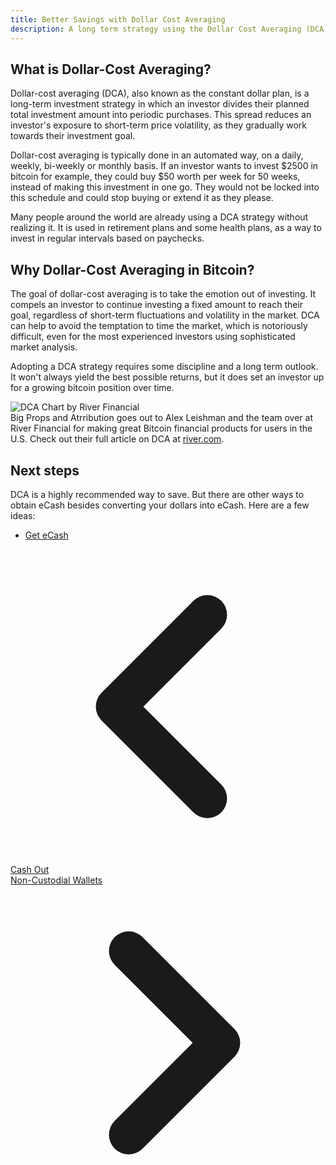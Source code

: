 ```yaml
---
title: Better Savings with Dollar Cost Averaging
description: A long term strategy using the Dollar Cost Averaging (DCA) method to save during Bitcoin's volatile rise in value.
---
```


## What is Dollar-Cost Averaging?

Dollar-cost averaging (DCA), also known as the constant dollar plan, is a long-term investment strategy in which an investor divides their planned total investment amount into periodic purchases. This spread reduces an investor's exposure to short-term price volatility, as they gradually work towards their investment goal.

Dollar-cost averaging is typically done in an automated way, on a daily, weekly, bi-weekly or monthly basis. If an investor wants to invest $2500 in bitcoin for example, they could buy $50 worth per week for 50 weeks, instead of making this investment in one go. They would not be locked into this schedule and could stop buying or extend it as they please.

Many people around the world are already using a DCA strategy without realizing it. It is used in retirement plans and some health plans, as a way to invest in regular intervals based on paychecks.

## Why Dollar-Cost Averaging in Bitcoin?

The goal of dollar-cost averaging is to take the emotion out of investing. It compels an investor to continue investing a fixed amount to reach their goal, regardless of short-term fluctuations and volatility in the market. DCA can help to avoid the temptation to time the market, which is notoriously difficult, even for the most experienced investors using sophisticated market analysis.

Adopting a DCA strategy requires some discipline and a long term outlook. It won't always yield the best possible returns, but it does set an investor up for a growing bitcoin position over time.

![DCA Chart by River Financial](https://river.com/learn/images/articles/dollar-cost-averaging-bitcoin.png) <br /> Big Props and Atrribution goes out to Alex Leishman and the team over at River Financial for making great Bitcoin financial products for users in the U.S. Check out their full article on DCA at [river.com](https://river.com/learn/what-is-bitcoin/dollar-cost-averaging-bitcoin).


## Next steps

DCA is a highly recommended way to save. But there are other ways to obtain eCash besides converting your dollars into eCash. Here are a few ideas:

-   [Get eCash](/en/guides/get-cash)

<!-- Navigation links -->
<div class="flex justify-between items-center mt-8 pt-4 border-t border-zinc-200 dark:border-zinc-700">
  <div class="w-1/3 text-left">
    <a href="cash-out" class="inline-flex items-center bg-purple-600 hover:bg-purple-700 text-white rounded-md transition-colors px-4 py-2 text-sm font-medium shadow-sm hover:shadow-md">
      <svg xmlns="http://www.w3.org/2000/svg" class="h-6 w-6 mr-2" fill="none" viewBox="0 0 24 24" stroke="currentColor">
        <path stroke-linecap="round" stroke-linejoin="round" stroke-width="3" d="M15 19l-7-7 7-7" />
      </svg>
      Cash Out
    </a>
  </div>
  <div class="w-1/3 text-center">
    <!-- Optional center content -->
  </div>
  <div class="w-1/3 text-right">
    <a href="non-custodial-wallets" class="inline-flex items-center bg-purple-600 hover:bg-purple-700 text-white rounded-md transition-colors px-4 py-2 text-sm font-medium shadow-sm hover:shadow-md">
      Non-Custodial Wallets
      <svg xmlns="http://www.w3.org/2000/svg" class="h-6 w-6 ml-2" fill="none" viewBox="0 0 24 24" stroke="currentColor">
        <path stroke-linecap="round" stroke-linejoin="round" stroke-width="3" d="M9 5l7 7-7 7" />
      </svg>
    </a>
  </div>
</div>